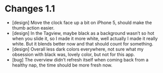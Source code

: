 # Changes 1.1
* [design] Move the clock face up a bit on iPhone 5, should make the thumb action easier.
* [design] In the Tagview, maybe black as a background wasn’t so hot when you slide it, so I made it more white, well actually I made it really white. But it blends better now and that should count for something.
* [design] Overall less dark colors everywhere, not sure what my obsession with black was, lovely color, but not for this app.
* [bug] The overview didn’t refresh itself when coming back from a healthy nap, the time should be more fresh now.